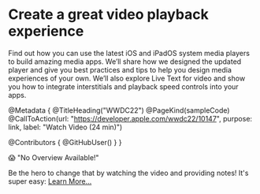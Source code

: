 # Create a great video playback experience

Find out how you can use the latest iOS and iPadOS system media players to build amazing media apps. We’ll share how we designed the updated player and give you best practices and tips to help you design media experiences of your own. We’ll also explore Live Text for video and show you how to integrate interstitials and playback speed controls into your apps.

@Metadata {
   @TitleHeading("WWDC22")
   @PageKind(sampleCode)
   @CallToAction(url: "https://developer.apple.com/wwdc22/10147", purpose: link, label: "Watch Video (24 min)")

   @Contributors {
      @GitHubUser(<replace this with your GitHub handle>)
   }
}

😱 "No Overview Available!"

Be the hero to change that by watching the video and providing notes! It's super easy:
 [Learn More…](https://wwdcnotes.github.io/WWDCNotes/documentation/wwdcnotes/contributing)
